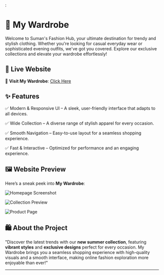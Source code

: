 :

# 🌟 My Wardrobe
Welcome to Suman's Fashion Hub, your ultimate destination for trendy and stylish clothing. Whether you're looking for casual everyday wear or sophisticated evening outfits, we've got you covered. Explore our exclusive collections and elevate your wardrobe effortlessly!


## 🚀 Live Website
🔗 **Visit My Wardrobe**: [Click Here](https://Sumanx16.github.io/My-Wardrobe/)


## ✨ Features

✅ Modern & Responsive UI – A sleek, user-friendly interface that adapts to all devices.

✅ Wide Collection – A diverse range of stylish apparel for every occasion.

✅ Smooth Navigation – Easy-to-use layout for a seamless shopping experience.

✅ Fast & Interactive – Optimized for performance and an engaging experience.


## 🖼️ Website Preview

Here’s a sneak peek into **My Wardrobe**:

![Homepage Screenshot](https://github.com/VIB3SFR0MEYES/My-Wardrobe/assets/161857968/e7c66151-5396-498e-b47d-5f7932f2efa0)  

![Collection Preview](https://github.com/VIB3SFR0MEYES/My-Wardrobe/assets/161857968/ac07daff-4fb7-4887-8a28-b79b8d92bdc5)  

![Product Page](https://github.com/VIB3SFR0MEYES/My-Wardrobe/assets/161857968/72fc77a3-5b03-4267-9caa-2db1829a7bd6)  


## 🛍️ About the Project

"Discover the latest trends with our **new summer collection**, featuring **vibrant styles** and **exclusive designs** perfect for every occasion. My Wardrobe brings you a seamless shopping experience with high-quality visuals and a smooth interface, making online fashion exploration more enjoyable than ever!"

---
